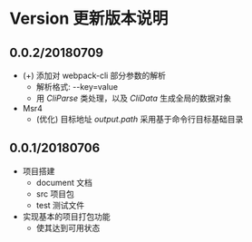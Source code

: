 # Version 更新版本说明



## 0.0.2/20180709
- (+) 添加对 webpack-cli 部分参数的解析
  - 解析格式: --key=value
  - 用 *CliParse* 类处理，以及 *CliData* 生成全局的数据对象
- Msr4
  - (优化) 目标地址 *output.path*  采用基于命令行目标基础目录

## 0.0.1/20180706
- 项目搭建
  - document 文档
  - src 项目包
  - test 测试文件
- 实现基本的项目打包功能
  - 使其达到可用状态


